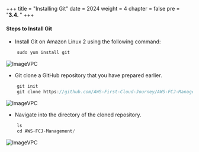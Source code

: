 +++
title = "Installing Git"
date = 2024
weight = 4
chapter = false
pre = "<b>3.4. </b>"
+++



#### Steps to Install Git

- Install Git on Amazon Linux 2 using the following command:
  
```js
    sudo yum install git
```
![ImageVPC](/images/3-RDS/4-Git/RDS-Git-img1.png?width=50pc)

- Git clone a GitHub repository that you have prepared earlier.

```js
    git init
    git clone https://github.com/AWS-First-Cloud-Journey/AWS-FCJ-Management.git
```

![ImageVPC](/images/3-RDS/4-Git/RDS-Git-img2.png?width=50pc)

- Navigate into the directory of the cloned repository.

```js
    ls
    cd AWS-FCJ-Management/
```

![ImageVPC](/images/3-RDS/4-Git/RDS-Git-img3.png?width=50pc)

